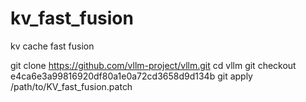 # kv_fast_fusion
kv cache fast fusion 

git clone https://github.com/vllm-project/vllm.git
cd vllm
git checkout e4ca6e3a99816920df80a1e0a72cd3658d9d134b
git apply /path/to/KV_fast_fusion.patch

  
